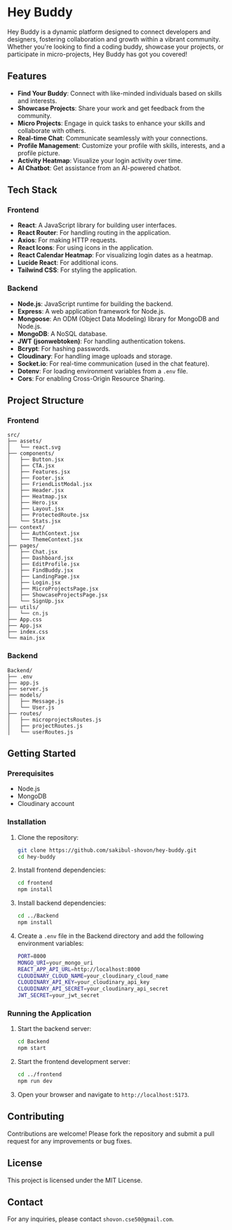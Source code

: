 # Hey Buddy

Hey Buddy is a dynamic platform designed to connect developers and designers, fostering collaboration and growth within a vibrant community. Whether you're looking to find a coding buddy, showcase your projects, or participate in micro-projects, Hey Buddy has got you covered!

## Features

- **Find Your Buddy**: Connect with like-minded individuals based on skills and interests.
- **Showcase Projects**: Share your work and get feedback from the community.
- **Micro Projects**: Engage in quick tasks to enhance your skills and collaborate with others.
- **Real-time Chat**: Communicate seamlessly with your connections.
- **Profile Management**: Customize your profile with skills, interests, and a profile picture.
- **Activity Heatmap**: Visualize your login activity over time.
- **AI Chatbot**: Get assistance from an AI-powered chatbot.

## Tech Stack

### Frontend
- **React**: A JavaScript library for building user interfaces.
- **React Router**: For handling routing in the application.
- **Axios**: For making HTTP requests.
- **React Icons**: For using icons in the application.
- **React Calendar Heatmap**: For visualizing login dates as a heatmap.
- **Lucide React**: For additional icons.
- **Tailwind CSS**: For styling the application.

### Backend
- **Node.js**: JavaScript runtime for building the backend.
- **Express**: A web application framework for Node.js.
- **Mongoose**: An ODM (Object Data Modeling) library for MongoDB and Node.js.
- **MongoDB**: A NoSQL database.
- **JWT (jsonwebtoken)**: For handling authentication tokens.
- **Bcrypt**: For hashing passwords.
- **Cloudinary**: For handling image uploads and storage.
- **Socket.io**: For real-time communication (used in the chat feature).
- **Dotenv**: For loading environment variables from a `.env` file.
- **Cors**: For enabling Cross-Origin Resource Sharing.

## Project Structure

### Frontend
```
src/
├── assets/
│   └── react.svg
├── components/
│   ├── Button.jsx
│   ├── CTA.jsx
│   ├── Features.jsx
│   ├── Footer.jsx
│   ├── FriendListModal.jsx
│   ├── Header.jsx
│   ├── Heatmap.jsx
│   ├── Hero.jsx
│   ├── Layout.jsx
│   ├── ProtectedRoute.jsx
│   └── Stats.jsx
├── context/
│   ├── AuthContext.jsx
│   └── ThemeContext.jsx
├── pages/
│   ├── Chat.jsx
│   ├── Dashboard.jsx
│   ├── EditProfile.jsx
│   ├── FindBuddy.jsx
│   ├── LandingPage.jsx
│   ├── Login.jsx
│   ├── MicroProjectsPage.jsx
│   ├── ShowcaseProjectsPage.jsx
│   └── SignUp.jsx
├── utils/
│   └── cn.js
├── App.css
├── App.jsx
├── index.css
└── main.jsx
```

### Backend
```
Backend/
├── .env
├── app.js
├── server.js
├── models/
│   ├── Message.js
│   └── User.js
├── routes/
│   ├── microprojectsRoutes.js
│   ├── projectRoutes.js
│   └── userRoutes.js
```

## Getting Started

### Prerequisites
- Node.js
- MongoDB
- Cloudinary account

### Installation

1. Clone the repository:
   ```sh
   git clone https://github.com/sakibul-shovon/hey-buddy.git
   cd hey-buddy
   ```

2. Install frontend dependencies:
   ```sh
   cd frontend
   npm install
   ```

3. Install backend dependencies:
   ```sh
   cd ../Backend
   npm install
   ```

4. Create a `.env` file in the Backend directory and add the following environment variables:
   ```sh
   PORT=8000
   MONGO_URI=your_mongo_uri
   REACT_APP_API_URL=http://localhost:8000
   CLOUDINARY_CLOUD_NAME=your_cloudinary_cloud_name
   CLOUDINARY_API_KEY=your_cloudinary_api_key
   CLOUDINARY_API_SECRET=your_cloudinary_api_secret
   JWT_SECRET=your_jwt_secret
   ```

### Running the Application

1. Start the backend server:
   ```sh
   cd Backend
   npm start
   ```

2. Start the frontend development server:
   ```sh
   cd ../frontend
   npm run dev
   ```

3. Open your browser and navigate to `http://localhost:5173`.

## Contributing

Contributions are welcome! Please fork the repository and submit a pull request for any improvements or bug fixes.

## License

This project is licensed under the MIT License.

## Contact

For any inquiries, please contact `shovon.cse50@gmail.com`. 
